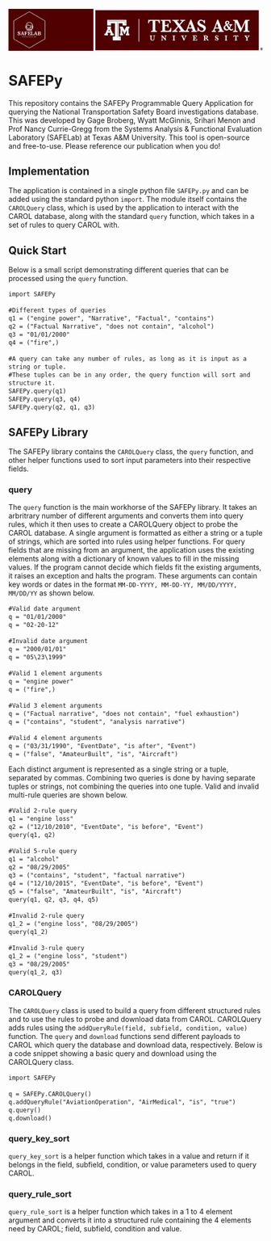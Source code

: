 <p align="center">
  <img src="SAFELogoBar.png"/>
</p>

# SAFEPy
This repository contains the SAFEPy Programmable Query Application for querying the National Transportation Safety Board investigations database.
This was developed by Gage Broberg, Wyatt McGinnis, Srihari Menon and Prof Nancy Currie-Gregg from the Systems Analysis & Functional Evaluation Laboratory (SAFELab) at Texas A&M University.
This tool is open-source and free-to-use. Please reference our publication when you do!

## Implementation
The application is contained in a single python file `SAFEPy.py` and can be added using the standard python `import`. The module itself contains the `CAROLQuery` class, which is used by the application to interact with the CAROL database, along with the standard `query` function, which takes in a set of rules to query CAROL with.

## Quick Start
Below is a small script demonstrating different queries that can be processed using the `query` function.

```
import SAFEPy

#Different types of queries
q1 = ("engine power", "Narrative", "Factual", "contains")
q2 = ("Factual Narrative", "does not contain", "alcohol")
q3 = "01/01/2000"
q4 = ("fire",)

#A query can take any number of rules, as long as it is input as a string or tuple. 
#These tuples can be in any order, the query function will sort and structure it. 
SAFEPy.query(q1)
SAFEPy.query(q3, q4)
SAFEPy.query(q2, q1, q3)
```
## SAFEPy Library
The SAFEPy library contains the `CAROLQuery` class, the `query` function, and other helper functions used to sort input parameters into their respective fields.

### query
The `query` function is the main workhorse of the SAFEPy library. It takes an arbritrary number of different arguments and converts them into query rules, which it then uses to create a CAROLQuery object to probe the CAROL database. A single argument is formatted as either a string or a tuple of strings, which are sorted into rules using helper functions. For query fields that are missing from an argument, the application uses the existing elements along with a dictionary of known values to fill in the missing values. If the program cannot decide which fields fit the existing arguments, it raises an exception and halts the program. These arguments can contain key words or dates in the format `MM-DD-YYYY, MM-DD-YY, MM/DD/YYYY, MM/DD/YY` as shown below.
```
#Valid date argument
q = "01/01/2000"
q = "02-20-12"

#Invalid date argument
q = "2000/01/01"
q = "05\23\1999"

#Valid 1 element arguments
q = "engine power"
q = ("fire",)

#Valid 3 element arguments
q = ("Factual narrative", "does not contain", "fuel exhaustion")
q = ("contains", "student", "analysis narrative")

#Valid 4 element arguments
q = ("03/31/1990", "EventDate", "is after", "Event")
q = ("false", "AmateurBuilt", "is", "Aircraft")
```
Each distinct argument is represented as a single string or a tuple, separated by commas. Combining two queries is done by having separate tuples or strings, not combining the queries into one tuple. Valid and invalid multi-rule queries are shown below.

```
#Valid 2-rule query
q1 = "engine loss"
q2 = ("12/10/2010", "EventDate", "is before", "Event")
query(q1, q2)

#Valid 5-rule query
q1 = "alcohol"
q2 = "08/29/2005"
q3 = ("contains", "student", "factual narrative")
q4 = ("12/10/2015", "EventDate", "is before", "Event")
q5 = ("false", "AmateurBuilt", "is", "Aircraft")
query(q1, q2, q3, q4, q5)

#Invalid 2-rule query
q1_2 = ("engine loss", "08/29/2005")
query(q1_2)

#Invalid 3-rule query
q1_2 = ("engine loss", "student")
q3 = "08/29/2005"
query(q1_2, q3)
```

### CAROLQuery
The `CAROLQuery` class is used to build a query from different structured rules and to use the rules to probe and download data from CAROL. CAROLQuery adds rules using the `addQueryRule(field, subfield, condition, value)` function. The `query` and `download` functions send different payloads to CAROL which query the database and download data, respectively. Below is a code snippet showing a basic query and download using the CAROLQuery class. 

```
import SAFEPy

q = SAFEPy.CAROLQuery()
q.addQueryRule("AviationOperation", "AirMedical", "is", "true")
q.query()
q.download()
```

### query_key_sort
`query_key_sort` is a helper function which takes in a value and return if it belongs in the field, subfield, condition, or value parameters used to query CAROL.

### query_rule_sort
`query_rule_sort` is a helper function which takes in a 1 to 4 element argument and converts it into a structured rule containing the 4 elements need by CAROL; field, subfield, condition and value.
